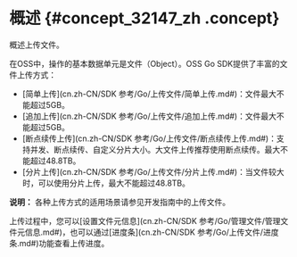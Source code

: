 # 概述 {#concept_32147_zh .concept}

概述上传文件。

在OSS中，操作的基本数据单元是文件（Object）。OSS Go SDK提供了丰富的文件上传方式：

-    [简单上传](cn.zh-CN/SDK 参考/Go/上传文件/简单上传.md#)：文件最大不能超过5GB。
-    [追加上传](cn.zh-CN/SDK 参考/Go/上传文件/追加上传.md#)：文件最大不能超过5GB。
-    [断点续传上传](cn.zh-CN/SDK 参考/Go/上传文件/断点续传上传.md#)：支持并发、断点续传、自定义分片大小。大文件上传推荐使用断点续传。最大不能超过48.8TB。
-    [分片上传](cn.zh-CN/SDK 参考/Go/上传文件/分片上传.md#)：当文件较大时，可以使用分片上传，最大不能超过48.8TB。

**说明：** 各种上传方式的适用场景请参见开发指南中的上传文件。

上传过程中，您可以[设置文件元信息](cn.zh-CN/SDK 参考/Go/管理文件/管理文件元信息.md#)，也可以通过[进度条](cn.zh-CN/SDK 参考/Go/上传文件/进度条.md#)功能查看上传进度。


